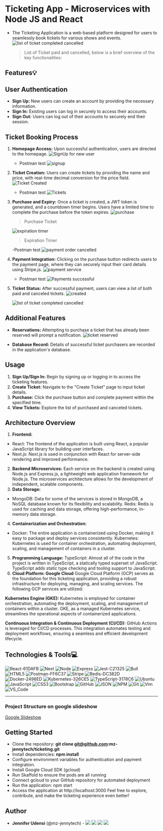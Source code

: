 # Ticketing App - Microservices with Node JS and React

- The Ticketing Application is a web-based platform designed for users to seamlessly book tickets for various shows and events.
  ![list of ticket completed  cancelled](https://github.com/mz-jennytech/ticketing/assets/56915109/1ce28277-05d4-43fb-9dcb-78d28b1c8e21)
  > List of Ticket paid and cancelled, below is a brief overview of the key functionalities:

## Features:bulb:

## User Authentication

- **Sign Up:** New users can create an account by providing the necessary information.
- **Sign In:** Existing users can log in securely to access their accounts.
- **Sign Out:** Users can log out of their accounts to securely end their session.

## Ticket Booking Process

1. **Homepage Access:** Upon successful authentication, users are directed to the homepage.
   ![SignUp for new user](https://github.com/mz-jennytech/tetris-fun-game/assets/56915109/32e29bcc-98e9-42ff-b6da-a36c75cb722a)

   - Postman test
     ![signup](https://github.com/mz-jennytech/tetris-fun-game/assets/56915109/8e743236-4550-4581-b6ca-55309053766e)

2. **Ticket Creation:** Users can create tickets by providing the name and price, with real-time decimal conversion for the price field.
   ![Ticket Created](https://github.com/mz-jennytech/tetris-fun-game/assets/56915109/812923ba-0cfb-417a-93b0-4fcc4a997d79)

   - Postman test
     ![Tickets](https://github.com/mz-jennytech/tetris-fun-game/assets/56915109/5b036c38-c732-4432-9ec8-c605acbb4a24)

3. **Purchase and Expiry:** Once a ticket is created, a JWT token is generated, and a countdown timer begins. Users have a limited time to complete the purchase before the token expires.
   ![purchase](https://github.com/mz-jennytech/tetris-fun-game/assets/56915109/4a08316e-63a3-47a4-9be1-87cebd1a66d7)

   > Purchase Ticket

   ![expiration timer](https://github.com/mz-jennytech/tetris-fun-game/assets/56915109/6f3ee813-abac-436f-bb74-f5ee7ec013d0)

   > Expiration Timer

   -Postman test
   ![payment order cancelled](https://github.com/mz-jennytech/tetris-fun-game/assets/56915109/59211add-b0c6-4e2e-bcf9-077dd1806e6d)

4. **Payment Integration:** Clicking on the purchase button redirects users to the payment page, where they can securely input their card details using Stripe.js.
   ![payment service](https://github.com/mz-jennytech/tetris-fun-game/assets/56915109/24b1765c-2fff-4c20-9855-d00ecbad311a)

   - Postman test
     ![Payments successful](https://github.com/mz-jennytech/tetris-fun-game/assets/56915109/665a921b-40bd-4fe4-97a6-039db47001aa)

5. **Ticket Status:** After successful payment, users can view a list of both paid and canceled tickets.
   ![created](https://github.com/mz-jennytech/tetris-fun-game/assets/56915109/cee5875a-dc3b-4c1d-a8fc-b85d566c6db3)

   ![list of ticket completed  cancelled](https://github.com/mz-jennytech/tetris-fun-game/assets/56915109/afbd8a29-0923-4abe-8f35-a871091edb8e)

## Additional Features

- **Reservations:** Attempting to purchase a ticket that has already been reserved will prompt a notification.
  ![ticket reserved](https://github.com/mz-jennytech/tetris-fun-game/assets/56915109/5befc993-0543-42d1-8b23-2b8203b2cf74)

- **Database Record:** Details of successful ticket purchasers are recorded in the application's database.

## Usage

1. **Sign Up/Sign In:** Begin by signing up or logging in to access the ticketing features.
2. **Create Ticket:** Navigate to the "Create Ticket" page to input ticket details.
3. **Purchase:** Click the purchase button and complete payment within the specified time.
4. **View Tickets:** Explore the list of purchased and canceled tickets.

## Architecture Overview

1. **Frontend:**

- React: The frontend of the application is built using React, a popular JavaScript library for building user interfaces.
- Next.js: Next.js is used in conjunction with React for server-side rendering and improved performance.

2. **Backend Microservices:**
   Each service on the backend is created using Node.js and Express.js, a lightweight web application framework for Node.js.
   The microservices architecture allows for the development of independent, scalable components.
3. **Data Storage:**

- MongoDB: Data for some of the services is stored in MongoDB, a NoSQL database known for its flexibility and scalability.
  Redis: Redis is used for caching and data storage, offering high-performance, in-memory data storage.

4. **Containerization and Orchestration:**

- Docker: The entire application is containerized using Docker, making it easy to package and deploy services consistently.
  Kubernetes: Kubernetes is used for container orchestration, automating deployment, scaling, and management of containers in a cluster.

5. **Programming Language:**
   TypeScript: Almost all of the code in the project is written in TypeScript, a statically typed superset of JavaScript. TypeScript adds static type checking and tooling support to JavaScript.
6. **Cloud Platform: Google Cloud**
   Google Cloud Platform (GCP) serves as the foundation for this ticketing application, providing a robust infrastructure for deploying, managing, and scaling services. The following GCP services are utilized:

**Kubernetes Engine (GKE):**
Kubernetes is employed for container orchestration, automating the deployment, scaling, and management of containers within a cluster. GKE, as a managed Kubernetes service, streamlines the operational aspects of containerized applications.

**Continuous Integration & Continuous Deployment (CI/CD):**
GitHub Actions is leveraged for CI/CD processes. This integration automates testing and deployment workflows, ensuring a seamless and efficient development lifecycle.

## Technologies & Tools:computer:

![React-61DAFB](https://github.com/mz-jennytech/tetris-fun-game/assets/56915109/8072a019-857d-480a-9924-70262fec0d08)
![Next](https://github.com/mz-jennytech/tetris-fun-game/assets/56915109/296af621-46ae-41c6-abd6-12e1fe26e98e)
![Node](https://github.com/mz-jennytech/tetris-fun-game/assets/56915109/cff583c7-ab4d-4863-bcb6-588dbc4e5266)
![Express](https://github.com/mz-jennytech/tetris-fun-game/assets/56915109/43a847f4-b367-4d10-8e9d-88800812655b)
![Jest-C21325](https://github.com/mz-jennytech/tetris-fun-game/assets/56915109/fbe329e1-4142-45c3-9bd1-969d92ca5105)
![Bull](https://github.com/mz-jennytech/tetris-fun-game/assets/56915109/918fbc55-a20b-467c-856b-bcc12d18dc7b)
![HTML5](https://img.shields.io/badge/≡-HTML5-E34F26?&style=flat-square&logo=html5&labelColor=282828)
![Postman-FF6C37](https://github.com/mz-jennytech/tetris-fun-game/assets/56915109/77d58cbf-64c4-4fb9-b696-490e7ba967ec)
![Stripe](https://github.com/mz-jennytech/tetris-fun-game/assets/56915109/a5064eeb-1593-4f41-b580-aa8e561ad36a)
![Redis-DC382D](https://github.com/mz-jennytech/tetris-fun-game/assets/56915109/db87b878-3717-47e9-9532-d1d6b725faae)
![Docker-2496ED](https://github.com/mz-jennytech/ticketing/assets/56915109/bdf3f910-7b94-4bc7-9bbb-ada7377eaa58)
![Kubernetes-326CE5](https://github.com/mz-jennytech/ticketing/assets/56915109/7949d7a8-1f93-4d79-925c-f48d6be89c21)
![TypeScript-3178C6](https://github.com/mz-jennytech/ticketing/assets/56915109/6be55fd6-c514-4c55-aef4-3860cb7030c5)
![Ubuntu](https://img.shields.io/badge/≡-Ubuntu-E95420?&style=flat-square&logo=Ubuntu&labelColor=282828)
![JavaScript](https://img.shields.io/badge/≡-JavaScript-F7DF1E?logo=javascript&style=flat-square&labelColor=282828)
![CSS3](https://img.shields.io/badge/≡-CSS3-1572B6?logo=CSS3&style=flat-square&logoColor=1572B6&labelColor=282828)
![Bootstrap](https://img.shields.io/badge/≡-Bootstrap-7952B3?logo=Bootstrap&style=flat-square&labelColor=282828)
![GitHub](https://img.shields.io/badge/≡-GitHub-181717?logo=GitHub&style=flat-square&labelColor=282828)
![JSON](https://img.shields.io/badge/≡-JSON-000000?logo=JSON&style=flat-square&labelColor=282828)
![NPM](https://img.shields.io/badge/≡-NPM-CB3837?&style=flat-square&logo=npm&logoColor=CB3837&labelColor=282828)
![Git](https://img.shields.io/badge/≡-Git-F05032?logo=git&style=flat-square&labelColor=282828)
![Vim](https://img.shields.io/badge/≡-Vim-019733?logo=Vim&style=flat-square&logoColor=019733&labelColor=282828)
![VS_Code](https://img.shields.io/badge/≡-VS_Code-007ACC?logo=visual-studio-code&style=flat-square&logoColor=007ACC&labelColor=282828)

---

### Project Structure on google slideshow

[Google Slideshow](https://docs.google.com/presentation/d/1OtF0c86TbpiivYM_EDB6rkXope6DKqB_pBLd_TSsh-4/edit?usp=sharing)

## Getting Started

- Clone the repository: **git clone git@github.com:mz-jennytech/ticketing.git**
- Install dependencies: **npm install**
- Configure environment variables for authentication and payment integration.
- Install Google Cloud SDK (gcloud)
- Run Skaffold to ensure the pods are all running
- Connect gcloud to your GitHub repository for automated deployment
- Run the application: npm start
- Access the application at http://localhost:3000
  Feel free to explore, contribute, and make the ticketing experience even better!

## Author

- **Jennifer Udensi** (@mz-jennytech) - [<img src="https://img.shields.io/badge/Portfolio-20d6fe.svg?&style=plastic"/>](https://jenniferudensiportfolio.netlify.app/)
  [<img src="https://img.shields.io/badge/Twitter-1DA1F2.svg?&style=plastic&logo=twitter&logoColor=white"/>](https://twitter.com/mz_jennytech)
  [<img src="https://img.shields.io/badge/Linkedin-0A66C2.svg?&style=plastic&logo=linkedin&logoColor=white"/>](https://www.linkedin.com/in/jennifer-udensi/)
  [<img src="https://img.shields.io/badge/GitHub-181717.svg?&style=plastic&logo=github&logoColor=white"/>](https://github.com/mz-jennytech)
